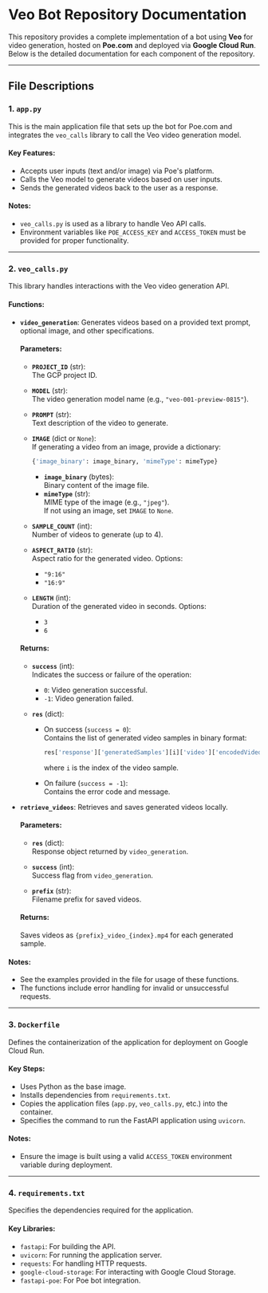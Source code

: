 # Veo Bot Repository Documentation

This repository provides a complete implementation of a bot using **Veo** for video generation, hosted on **Poe.com** and deployed via **Google Cloud Run**. Below is the detailed documentation for each component of the repository.

---

## File Descriptions

### 1. `app.py`
This is the main application file that sets up the bot for Poe.com and integrates the `veo_calls` library to call the Veo video generation model.

#### Key Features:
- Accepts user inputs (text and/or image) via Poe's platform.
- Calls the Veo model to generate videos based on user inputs.
- Sends the generated videos back to the user as a response.

#### Notes:
- `veo_calls.py` is used as a library to handle Veo API calls.
- Environment variables like `POE_ACCESS_KEY` and `ACCESS_TOKEN` must be provided for proper functionality.

---

### 2. `veo_calls.py`
This library handles interactions with the Veo video generation API.

#### Functions:
- **`video_generation`**: Generates videos based on a provided text prompt, optional image, and other specifications.

  #### Parameters:
  - **`PROJECT_ID`** (str):  
    The GCP project ID.

  - **`MODEL`** (str):  
    The video generation model name (e.g., `"veo-001-preview-0815"`).

  - **`PROMPT`** (str):  
    Text description of the video to generate.

  - **`IMAGE`** (dict or `None`):  
    If generating a video from an image, provide a dictionary:  
    ```python
    {'image_binary': image_binary, 'mimeType': mimeType}
    ```
    - **`image_binary`** (bytes):  
      Binary content of the image file.
    - **`mimeType`** (str):  
      MIME type of the image (e.g., `"jpeg"`).  
      If not using an image, set `IMAGE` to `None`.

  - **`SAMPLE_COUNT`** (int):  
    Number of videos to generate (up to 4).

  - **`ASPECT_RATIO`** (str):  
    Aspect ratio for the generated video. Options:  
    - `"9:16"`  
    - `"16:9"`

  - **`LENGTH`** (int):  
    Duration of the generated video in seconds. Options:  
    - `3`  
    - `6`

  #### Returns:
  - **`success`** (int):  
    Indicates the success or failure of the operation:  
    - `0`: Video generation successful.  
    - `-1`: Video generation failed.

  - **`res`** (dict):  
    - On success (`success = 0`):  
      Contains the list of generated video samples in binary format:  
      ```python
      res['response']['generatedSamples'][i]['video']['encodedVideo']
      ```
      where `i` is the index of the video sample.

    - On failure (`success = -1`):  
      Contains the error code and message.

- **`retrieve_videos`**: Retrieves and saves generated videos locally.

  #### Parameters:
  - **`res`** (dict):  
    Response object returned by `video_generation`.

  - **`success`** (int):  
    Success flag from `video_generation`.

  - **`prefix`** (str):  
    Filename prefix for saved videos.

  #### Returns:
  Saves videos as `{prefix}_video_{index}.mp4` for each generated sample.

#### Notes:
- See the examples provided in the file for usage of these functions.
- The functions include error handling for invalid or unsuccessful requests.

---

### 3. `Dockerfile`
Defines the containerization of the application for deployment on Google Cloud Run.

#### Key Steps:
- Uses Python as the base image.
- Installs dependencies from `requirements.txt`.
- Copies the application files (`app.py`, `veo_calls.py`, etc.) into the container.
- Specifies the command to run the FastAPI application using `uvicorn`.

#### Notes:
- Ensure the image is built using a valid `ACCESS_TOKEN` environment variable during deployment.

---

### 4. `requirements.txt`
Specifies the dependencies required for the application.

#### Key Libraries:
- `fastapi`: For building the API.
- `uvicorn`: For running the application server.
- `requests`: For handling HTTP requests.
- `google-cloud-storage`: For interacting with Google Cloud Storage.
- `fastapi-poe`: For Poe bot integration.


